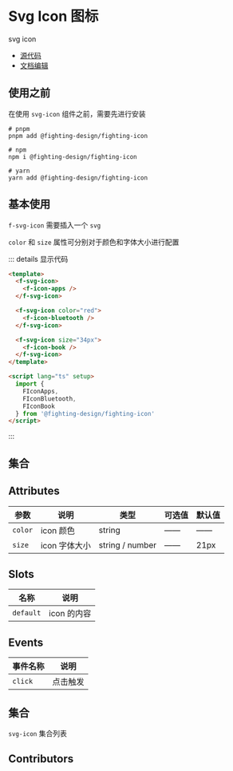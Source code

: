 # Svg Icon 图标

svg icon

- [源代码](https://github.com/FightingDesign/fighting-design/tree/master/packages/fighting-design/svg-icon)
- [文档编辑](https://github.com/FightingDesign/fighting-design/blob/master/docs/docs/components/svg-icon.md)

## 使用之前

在使用 `svg-icon` 组件之前，需要先进行安装

```shell
# pnpm
pnpm add @fighting-design/fighting-icon

# npm
npm i @fighting-design/fighting-icon

# yarn
yarn add @fighting-design/fighting-icon
```

## 基本使用

`f-svg-icon` 需要插入一个 `svg`

`color` 和 `size` 属性可分别对于颜色和字体大小进行配置

<demo1-vue />

::: details 显示代码

```html
<template>
  <f-svg-icon>
    <f-icon-apps />
  </f-svg-icon>

  <f-svg-icon color="red">
    <f-icon-bluetooth />
  </f-svg-icon>

  <f-svg-icon size="34px">
    <f-icon-book />
  </f-svg-icon>
</template>

<script lang="ts" setup>
  import {
    FIconApps,
    FIconBluetooth,
    FIconBook
  } from '@fighting-design/fighting-icon'
</script>
```

:::

## 集合

<demo2-vue />

## Attributes

| 参数    | 说明          | 类型            | 可选值 | 默认值 |
| ------- | ------------- | --------------- | ------ | ------ |
| `color` | icon 颜色     | string          | ——     | ——     |
| `size`  | icon 字体大小 | string / number | ——     | 21px   |

## Slots

| 名称      | 说明        |
| --------- | ----------- |
| `default` | icon 的内容 |

## Events

| 事件名称 | 说明     |
| -------- | -------- |
| `click`  | 点击触发 |

## 集合

`svg-icon` 集合列表

## Contributors

<a href="https://github.com/Tyh2001" target="_blank">
  <f-avatar round src="https://avatars.githubusercontent.com/u/73180970?v=4" />
</a>

<script setup>
  import demo1Vue from './_demos/svg-icon/demo1.vue'
  import demo2Vue from './_demos/svg-icon/demo2.vue'
</script>

